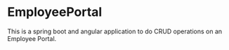 # EmployeePortal
This is a spring boot and angular application to do CRUD operations on an Employee Portal.

